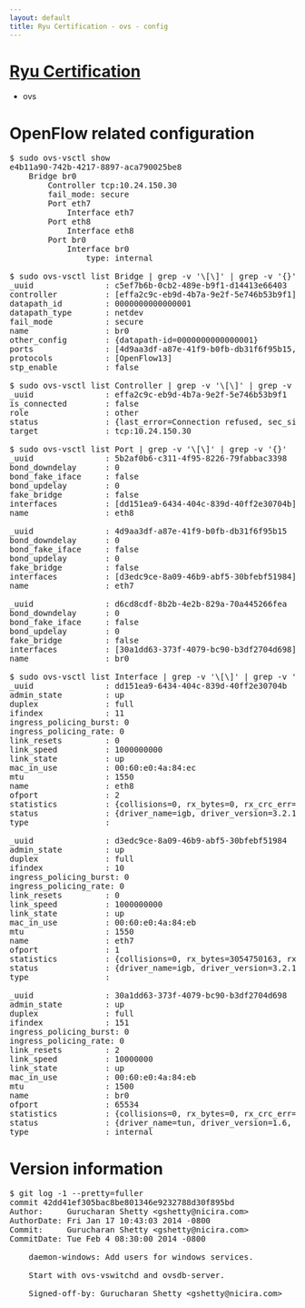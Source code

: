 ```yaml
---
layout: default
title: Ryu Certification - ovs - config
---
```

# [Ryu Certification](http://osrg.github.io/ryu/certification.html)
* ovs 

# OpenFlow related configuration
<pre>
$ sudo ovs-vsctl show
e4b11a90-742b-4217-8897-aca790025be8
    Bridge br0
        Controller tcp:10.24.150.30
        fail_mode: secure
        Port eth7
            Interface eth7
        Port eth8
            Interface eth8
        Port br0
            Interface br0
                type: internal

$ sudo ovs-vsctl list Bridge | grep -v '\[\]' | grep -v '{}'
_uuid               : c5ef7b6b-0cb2-489e-b9f1-d14413e66403
controller          : [effa2c9c-eb9d-4b7a-9e2f-5e746b53b9f1]
datapath_id         : 0000000000000001
datapath_type       : netdev
fail_mode           : secure
name                : br0
other_config        : {datapath-id=0000000000000001}
ports               : [4d9aa3df-a87e-41f9-b0fb-db31f6f95b15, 5b2af0b6-c311-4f95-8226-79fabbac3398, d6cd8cdf-8b2b-4e2b-829a-70a445266fea]
protocols           : [OpenFlow13]
stp_enable          : false

$ sudo ovs-vsctl list Controller | grep -v '\[\]' | grep -v '{}'
_uuid               : effa2c9c-eb9d-4b7a-9e2f-5e746b53b9f1
is_connected        : false
role                : other
status              : {last_error=Connection refused, sec_since_connect=301, sec_since_disconnect=2, state=BACKOFF}
target              : tcp:10.24.150.30

$ sudo ovs-vsctl list Port | grep -v '\[\]' | grep -v '{}'
_uuid               : 5b2af0b6-c311-4f95-8226-79fabbac3398
bond_downdelay      : 0
bond_fake_iface     : false
bond_updelay        : 0
fake_bridge         : false
interfaces          : [dd151ea9-6434-404c-839d-40ff2e30704b]
name                : eth8

_uuid               : 4d9aa3df-a87e-41f9-b0fb-db31f6f95b15
bond_downdelay      : 0
bond_fake_iface     : false
bond_updelay        : 0
fake_bridge         : false
interfaces          : [d3edc9ce-8a09-46b9-abf5-30bfebf51984]
name                : eth7

_uuid               : d6cd8cdf-8b2b-4e2b-829a-70a445266fea
bond_downdelay      : 0
bond_fake_iface     : false
bond_updelay        : 0
fake_bridge         : false
interfaces          : [30a1dd63-373f-4079-bc90-b3df2704d698]
name                : br0

$ sudo ovs-vsctl list Interface | grep -v '\[\]' | grep -v '{}'
_uuid               : dd151ea9-6434-404c-839d-40ff2e30704b
admin_state         : up
duplex              : full
ifindex             : 11
ingress_policing_burst: 0
ingress_policing_rate: 0
link_resets         : 0
link_speed          : 1000000000
link_state          : up
mac_in_use          : 00:60:e0:4a:84:ec
mtu                 : 1550
name                : eth8
ofport              : 2
statistics          : {collisions=0, rx_bytes=0, rx_crc_err=0, rx_dropped=0, rx_errors=0, rx_frame_err=0, rx_over_err=0, rx_packets=0, tx_bytes=1076324, tx_dropped=0, tx_errors=0, tx_packets=11505}
status              : {driver_name=igb, driver_version=3.2.10-k, firmware_version=3.10-0}
type                : 

_uuid               : d3edc9ce-8a09-46b9-abf5-30bfebf51984
admin_state         : up
duplex              : full
ifindex             : 10
ingress_policing_burst: 0
ingress_policing_rate: 0
link_resets         : 0
link_speed          : 1000000000
link_state          : up
mac_in_use          : 00:60:e0:4a:84:eb
mtu                 : 1550
name                : eth7
ofport              : 1
statistics          : {collisions=0, rx_bytes=3054750163, rx_crc_err=0, rx_dropped=0, rx_errors=0, rx_frame_err=0, rx_over_err=0, rx_packets=72549104, tx_bytes=0, tx_dropped=0, tx_errors=0, tx_packets=0}
status              : {driver_name=igb, driver_version=3.2.10-k, firmware_version=3.10-0}
type                : 

_uuid               : 30a1dd63-373f-4079-bc90-b3df2704d698
admin_state         : up
duplex              : full
ifindex             : 151
ingress_policing_burst: 0
ingress_policing_rate: 0
link_resets         : 2
link_speed          : 10000000
link_state          : up
mac_in_use          : 00:60:e0:4a:84:eb
mtu                 : 1500
name                : br0
ofport              : 65534
statistics          : {collisions=0, rx_bytes=0, rx_crc_err=0, rx_dropped=0, rx_errors=0, rx_frame_err=0, rx_over_err=0, rx_packets=0, tx_bytes=0, tx_dropped=0, tx_errors=0, tx_packets=0}
status              : {driver_name=tun, driver_version=1.6, firmware_version=N/A}
type                : internal
</pre>

# Version information
<pre>
$ git log -1 --pretty=fuller
commit 42dd41ef305bac8be801346e9232788d30f895bd
Author:     Gurucharan Shetty &lt;gshetty@nicira.com&gt;
AuthorDate: Fri Jan 17 10:43:03 2014 -0800
Commit:     Gurucharan Shetty &lt;gshetty@nicira.com&gt;
CommitDate: Tue Feb 4 08:30:00 2014 -0800

    daemon-windows: Add users for windows services.
    
    Start with ovs-vswitchd and ovsdb-server.
    
    Signed-off-by: Gurucharan Shetty &lt;gshetty@nicira.com&gt;
</pre>
